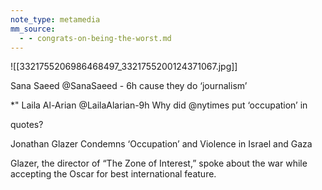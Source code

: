```yaml
---
note_type: metamedia
mm_source:
  - - congrats-on-being-the-worst.md
---
```


![[3321755206986468497_3321755200124371067.jpg]]

Sana Saeed @SanaSaeed - 6h
cause they do ‘journalism’

*" Laila Al-Arian @LailaAlarian-9h
Why did @nytimes put ‘occupation’ in

quotes?

Jonathan Glazer
Condemns
‘Occupation’ and
Violence in Israel and
Gaza

Glazer, the director of “The Zone of
Interest,” spoke about the war while
accepting the Oscar for best international
feature.

